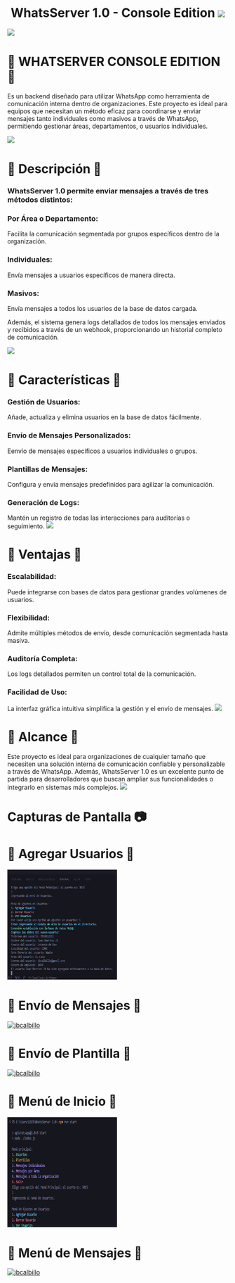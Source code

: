 
<h1 align="center">WhatsServer 1.0 - Console Edition <img src="https://media.tenor.com/RY9NX67klacAAAAi/sad-cute.gif" width="190px"><br></h1>
<a><img src='https://i.imgur.com/LyHic3i.gif'/></a>


# 💾 WHATSERVER CONSOLE EDITION 👾

Es un backend diseñado para utilizar WhatsApp como herramienta de comunicación interna dentro de organizaciones. Este proyecto es ideal para equipos que necesitan un método eficaz para coordinarse y enviar mensajes tanto individuales como masivos a través de WhatsApp, permitiendo gestionar áreas, departamentos, o usuarios individuales.

<a><img src='https://i.imgur.com/LyHic3i.gif'/></a>

# 🔵 Descripción 🔵

<h3> WhatsServer 1.0 permite enviar mensajes a través de tres métodos distintos: </h3>

<h3> Por Área o Departamento: </h3>
Facilita la comunicación segmentada por grupos específicos dentro de la organización.
<h3> Individuales: </h3>
Envía mensajes a usuarios específicos de manera directa.
<h3> Masivos: </h3>
Envía mensajes a todos los usuarios de la base de datos cargada.

Además, el sistema genera logs detallados de todos los mensajes enviados y recibidos a través de un webhook, proporcionando un historial completo de comunicación.

<a><img src='https://i.imgur.com/LyHic3i.gif'/></a>
# 🔵 Características 🔵


<h3> Gestión de Usuarios: </h3>
Añade, actualiza y elimina usuarios en la base de datos fácilmente.
<h3>Envío de Mensajes Personalizados: </h3> 
Eenvío de mensajes específicos a usuarios individuales o grupos.
<h3>Plantillas de Mensajes: </h3>
Configura y envía mensajes predefinidos para agilizar la comunicación.
<h3>Generación de Logs: </h3>
Mantén un registro de todas las interacciones para auditorías o seguimiento.
<a><img src='https://i.imgur.com/LyHic3i.gif'/></a>

# 🔵 Ventajas 🔵

<h3>Escalabilidad:</h3> 
Puede integrarse con bases de datos para gestionar grandes volúmenes de usuarios.
<h3>Flexibilidad:</h3> 
Admite múltiples métodos de envío, desde comunicación segmentada hasta masiva.
<h3>Auditoría Completa:</h3> 
Los logs detallados permiten un control total de la comunicación.
<h3>Facilidad de Uso:</h3> 
La interfaz gráfica intuitiva simplifica la gestión y el envío de mensajes.
<a><img src='https://i.imgur.com/LyHic3i.gif'/></a>

# 🔵 Alcance 🔵

Este proyecto es ideal para organizaciones de cualquier tamaño que necesiten una solución interna de comunicación confiable y personalizable a través de WhatsApp. Además, WhatsServer 1.0 es un excelente punto de partida para desarrolladores que buscan ampliar sus funcionalidades o integrarlo en sistemas más complejos.
<a><img src='https://i.imgur.com/LyHic3i.gif'/></a>
# Capturas de Pantalla 📷

# 🔵 Agregar Usuarios 🔵
<a href="https://github.com/jbcalbillo"><img src="https://github.com/jbcalbillo/WhatsServer-1.0---Community/blob/main/Agregar%20Usuario.png" width="250" height="250" alt="jbcalbillo"/></a>
# 🔵 Envío de Mensajes 🔵
<a href="https://github.com/jbcalbillo"><img src="https://github.com/jbcalbillo/WhatsServer-1.0---Community/blob/main/Env%C3%ADo%20de%20Mensaje.png" width="250" height="250" alt="jbcalbillo"/></a>
# 🔵 Envío de Plantilla 🔵
<a href="https://github.com/jbcalbillo"><img src="https://github.com/jbcalbillo/WhatsServer-1.0---Community/blob/main/Env%C3%ADo%20de%20Plantilla.png" width="250" height="250" alt="jbcalbillo"/></a>
# 🔵 Menú de Inicio 🔵
<a href="https://github.com/jbcalbillo"><img src="https://github.com/jbcalbillo/WhatsServer-1.0---Community/blob/main/Men%C3%BA%20Inicio.png" width="250" height="250" alt="jbcalbillo"/></a>
# 🔵 Menú de Mensajes 🔵
<a href="https://github.com/jbcalbillo"><img src="https://github.com/jbcalbillo/WhatsServer-1.0---Community/blob/main/Men%C3%BA%20Mensajes.png" width="250" height="250" alt="jbcalbillo"/></a>

